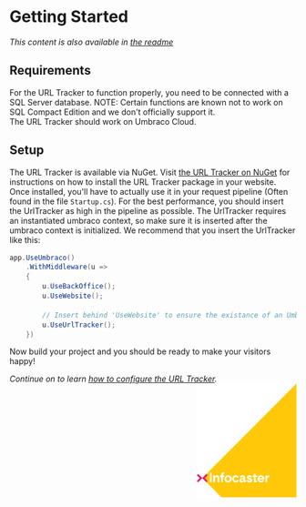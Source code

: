 # Getting Started
_This content is also available in [the readme](https://github.com/Infocaster/UrlTracker/blob/v9/main/README.md)_

## Requirements
For the URL Tracker to function properly, you need to be connected with a SQL Server database. NOTE: Certain functions are known not to work on SQL Compact Edition and we don't officially support it.  
The URL Tracker should work on Umbraco Cloud.

## Setup
The URL Tracker is available via NuGet. Visit [the URL Tracker on NuGet](https://www.nuget.org/packages/UrlTracker/) for instructions on how to install the URL Tracker package in your website.
Once installed, you'll have to actually use it in your request pipeline (Often found in the file `Startup.cs`). For the best performance, you should insert the UrlTracker as high in the pipeline as possible. The UrlTracker requires an instantiated umbraco context, so make sure it is inserted after the umbraco context is initialized. We recommend that you insert the UrlTracker like this:
```csharp
app.UseUmbraco()
    .WithMiddleware(u =>
    {
        u.UseBackOffice();
        u.UseWebsite();

        // Insert behind 'UseWebsite' to ensure the existance of an UmbracoContext
        u.UseUrlTracker();
    })
```
Now build your project and you should be ready to make your visitors happy!

_Continue on to learn [how to configure the URL Tracker](./Configuration)._
<a href="https://infocaster.net">
<img align="right" height="200" src="https://github.com/Infocaster/.github/blob/cba580027a6761844ddab7267f85debe31e96f1a/assets/Infocaster_Corner.png?raw=true">
</a>